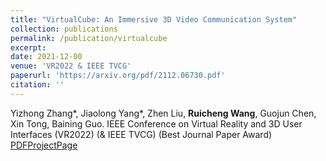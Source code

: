 ```yaml
---
title: "VirtualCube: An Immersive 3D Video Communication System"
collection: publications
permalink: /publication/virtualcube
excerpt: 
date: 2021-12-00
venue: 'VR2022 & IEEE TVCG'
paperurl: 'https://arxiv.org/pdf/2112.06730.pdf'
citation: ''
---
```

Yizhong Zhang\*, Jiaolong Yang\*, Zhen Liu, **Ruicheng Wang**, Guojun Chen, Xin Tong, Baining Guo.
IEEE Conference on Virtual Reality and 3D User Interfaces (VR2022) (& IEEE TVCG) (Best Journal Paper Award)
[PDF](https://arxiv.org/pdf/2112.06730.pdf)[ProjectPage](https://www.microsoft.com/en-us/research/project/virtualcube/)
